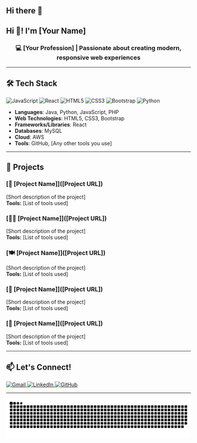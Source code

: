 ## Hi there 👋

<!--
**ghoniem15/Ghoniem15** is a ✨ _special_ ✨ repository because its `README.md` (this file) appears on your GitHub profile.

Here are some ideas to get you started:

- 🔭 I’m currently working on ...
- 🌱 I’m currently learning ...
- 👯 I’m looking to collaborate on ...
- 🤔 I’m looking for help with ...
- 💬 Ask me about ...
- 📫 How to reach me: ...
- 😄 Pronouns: ...
- ⚡ Fun fact: ...
-->


<h2 align="left">Hi 👋! I'm [Your Name]</h2>

<h3 align="center">💻 [Your Profession] | Passionate about creating modern, responsive web experiences</h3>

---

## 🛠 Tech Stack

<div align="left">
  <img src="https://cdn.jsdelivr.net/gh/devicons/devicon/icons/javascript/javascript-original.svg" height="30" alt="JavaScript" />
  <img src="https://cdn.jsdelivr.net/gh/devicons/devicon/icons/react/react-original.svg" height="30" alt="React" />
  <img src="https://cdn.jsdelivr.net/gh/devicons/devicon/icons/html5/html5-original.svg" height="30" alt="HTML5" />
  <img src="https://cdn.jsdelivr.net/gh/devicons/devicon/icons/css3/css3-original.svg" height="30" alt="CSS3" />
  <img src="https://cdn.jsdelivr.net/gh/devicons/devicon/icons/bootstrap/bootstrap-original.svg" height="30" alt="Bootstrap" />
  <img src="https://cdn.jsdelivr.net/gh/devicons/devicon/icons/python/python-original.svg" height="30" alt="Python" />
</div>

- **Languages**: Java, Python, JavaScript, PHP  
- **Web Technologies**: HTML5, CSS3, Bootstrap  
- **Frameworks/Libraries**: React  
- **Databases**: MySQL  
- **Cloud**: AWS  
- **Tools**: GitHub, [Any other tools you use]

---

## 🚀 Projects

### [🎯 [Project Name]]([Project URL])  
[Short description of the project]  
**Tools:** [List of tools used]  

### [👩‍💻 [Project Name]]([Project URL])  
[Short description of the project]  
**Tools:** [List of tools used]  

### [🍽️ [Project Name]]([Project URL])  
[Short description of the project]  
**Tools:** [List of tools used]  

### [🏓 [Project Name]]([Project URL])  
[Short description of the project]  
**Tools:** [List of tools used]  

### [🧬 [Project Name]]([Project URL])  
[Short description of the project]  
**Tools:** [List of tools used]  

---

## 📫 Let's Connect!

<div align="left">
  <a href="mailto:[Your Email]" target="_blank">
    <img src="https://img.shields.io/static/v1?message=Gmail&logo=gmail&label=&color=D14836&logoColor=white&style=for-the-badge" height="35" alt="Gmail" />
  </a>
  <a href="[Your LinkedIn]" target="_blank">
    <img src="https://img.shields.io/static/v1?message=LinkedIn&logo=linkedin&label=&color=0077B5&logoColor=white&style=for-the-badge" height="35" alt="LinkedIn" />
  </a>
  <a href="[Your GitHub]" target="_blank">
    <img src="https://img.shields.io/static/v1?message=GitHub&logo=github&label=&color=black&logoColor=white&style=for-the-badge" height="35" alt="GitHub" />
  </a>
</div>

---

<div align="center">
  <img src="https://raw.githubusercontent.com/Platane/snk/output/github-contribution-grid-snake-dark.svg" alt="GitHub Contribution Snake" />
</div>
